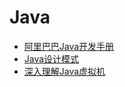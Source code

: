 # Java
- [阿里巴巴Java开发手册](https://github.com/xiaobailong24/NoteBook/blob/master/Java/阿里巴巴Java开发手册.pdf)
- [Java设计模式](https://github.com/xiaobailong24/NoteBook/blob/master/Java/Java设计模式.pdf)
- [深入理解Java虚拟机](https://github.com/xiaobailong24/NoteBook/blob/master/Java/深入理解Java虚拟机-v1.0.pdf)
